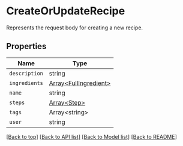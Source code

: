 
# CreateOrUpdateRecipe

Represents the request body for creating a new recipe.

## Properties

Name | Type
------------ | -------------
`description` | string
`ingredients` | [Array&lt;FullIngredient&gt;](FullIngredient.md)
`name` | string
`steps` | [Array&lt;Step&gt;](Step.md)
`tags` | Array&lt;string&gt;
`user` | string


[[Back to top]](#) [[Back to API list]](../README.md#api-endpoints) [[Back to Model list]](../README.md#models) [[Back to README]](../README.md)


